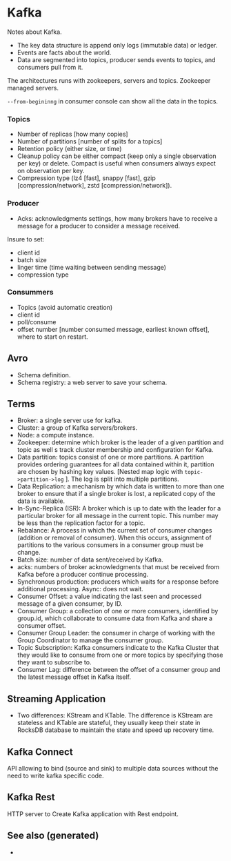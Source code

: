 # Kafka

Notes about Kafka.

  - The key data structure is append only logs (immutable data) or
    ledger.
  - Events are facts about the world.
  - Data are segmented into topics, producer sends events to topics, and
    consumers pull from it.

The architectures runs with zookeepers, servers and topics. Zookeeper
managed servers.

`--from-begininng` in consumer console can show all the data in the
topics.

### Topics

  - Number of replicas \[how many copies\]
  - Number of partitions \[number of splits for a topics\]
  - Retention policy (either size, or time)
  - Cleanup policy can be either compact (keep only a single observation
    per key) or delete. Compact is useful when consumers always expect
    on observation per key.
  - Compression type (lz4 \[fast\], snappy \[fast\], gzip
    \[compression/network\], zstd \[compression/network\]).

### Producer

  - Acks: acknowledgments settings, how many brokers have to receive a
    message for a producer to consider a message received.

Insure to set:

  - client id
  - batch size
  - linger time (time waiting between sending message)
  - compression type

### Consummers

  - Topics (avoid automatic creation)
  - client id
  - poll/consume
  - offset number \[number consumed message, earliest known offset\],
    where to start on restart.

## Avro

  - Schema definition.
  - Schema registry: a web server to save your schema.

## Terms

  - Broker: a single server use for kafka.
  - Cluster: a group of Kafka servers/brokers.
  - Node: a compute instance.
  - Zookeeper: determine which broker is the leader of a given partition
    and topic as well s track cluster membership and configuration for
    Kafka.
  - Data partition: topics consist of one or more partitions. A
    partition provides ordering guarantees for all data contained within
    it, partition are chosen by hashing key values. \[Nested map logic
    with `topic->partition->log` \]. The log is split into multiple
    partitions.
  - Data Replication: a mechanism by which data is written to more than
    one broker to ensure that if a single broker is lost, a replicated
    copy of the data is available.
  - In-Sync-Replica (ISR): A broker which is up to date with the leader
    for a particular broker for all message in the current topic. This
    number may be less than the replication factor for a topic.
  - Rebalance: A process in which the current set of consumer changes
    (addition or removal of consumer). When this occurs, assignment of
    partitions to the various consumers in a consumer group must be
    change.
  - Batch size: number of data sent/received by Kafka.
  - acks: numbers of broker acknowledgments that must be received from
    Kafka before a producer continue processing.
  - Synchronous production: producers which waits for a response before
    additional processing. Async: does not wait.
  - Consumer Offset: a value indicating the last seen and processed
    message of a given consumer, by ID.
  - Consumer Group: a collection of one or more consumers, identified by
    group.id, which collaborate to consume data from Kafka and share a
    consumer offset.
  - Consumer Group Leader: the consumer in charge of working with the
    Group Coordinator to manage the consumer group.
  - Topic Subscription: Kafka consumers indicate to the Kafka Cluster
    that they would like to consume from one or more topics by
    specifying those they want to subscribe to.
  - Consumer Lag: difference between the offset of a consumer group and
    the latest message offset in Kafka itself.

## Streaming Application

  - Two differences: KStream and KTable. The difference is KStream are
    stateless and KTable are stateful, they usually keep their state in
    RocksDB database to maintain the state and speed up recovery time.

## Kafka Connect

API allowing to bind (source and sink) to multiple data sources without
the need to write kafka specific code.

## Kafka Rest

HTTP server to Create Kafka application with Rest endpoint.

## See also (generated)

  -

